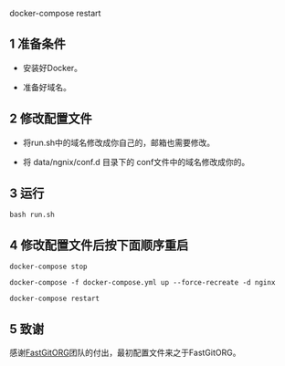 docker-compose restart

## 1 准备条件
* 安装好Docker。 

* 准备好域名。

## 2 修改配置文件
* 将run.sh中的域名修改成你自己的，邮箱也需要修改。

* 将 data/ngnix/conf.d 目录下的 conf文件中的域名修改成你的。

## 3 运行
~~~
bash run.sh
~~~

## 4 修改配置文件后按下面顺序重启
~~~
docker-compose stop

docker-compose -f docker-compose.yml up --force-recreate -d nginx

docker-compose restart
~~~

## 5 致谢

感谢[FastGitORG](https://github.com/FastGitORG)团队的付出，最初配置文件来之于FastGitORG。
